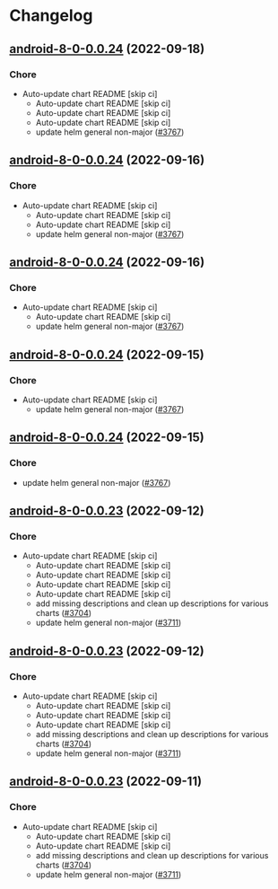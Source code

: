 # Changelog



## [android-8-0-0.0.24](https://github.com/truecharts/charts/compare/android-8-0-0.0.23...android-8-0-0.0.24) (2022-09-18)

### Chore

- Auto-update chart README [skip ci]
  - Auto-update chart README [skip ci]
  - Auto-update chart README [skip ci]
  - Auto-update chart README [skip ci]
  - update helm general non-major ([#3767](https://github.com/truecharts/charts/issues/3767))




## [android-8-0-0.0.24](https://github.com/truecharts/charts/compare/android-8-0-0.0.23...android-8-0-0.0.24) (2022-09-16)

### Chore

- Auto-update chart README [skip ci]
  - Auto-update chart README [skip ci]
  - Auto-update chart README [skip ci]
  - update helm general non-major ([#3767](https://github.com/truecharts/charts/issues/3767))




## [android-8-0-0.0.24](https://github.com/truecharts/charts/compare/android-8-0-0.0.23...android-8-0-0.0.24) (2022-09-16)

### Chore

- Auto-update chart README [skip ci]
  - Auto-update chart README [skip ci]
  - update helm general non-major ([#3767](https://github.com/truecharts/charts/issues/3767))




## [android-8-0-0.0.24](https://github.com/truecharts/charts/compare/android-8-0-0.0.23...android-8-0-0.0.24) (2022-09-15)

### Chore

- Auto-update chart README [skip ci]
  - update helm general non-major ([#3767](https://github.com/truecharts/charts/issues/3767))




## [android-8-0-0.0.24](https://github.com/truecharts/charts/compare/android-8-0-0.0.23...android-8-0-0.0.24) (2022-09-15)

### Chore

- update helm general non-major ([#3767](https://github.com/truecharts/charts/issues/3767))




## [android-8-0-0.0.23](https://github.com/truecharts/charts/compare/android-8-0-0.0.22...android-8-0-0.0.23) (2022-09-12)

### Chore

- Auto-update chart README [skip ci]
  - Auto-update chart README [skip ci]
  - Auto-update chart README [skip ci]
  - Auto-update chart README [skip ci]
  - Auto-update chart README [skip ci]
  - add missing descriptions and clean up descriptions for various charts ([#3704](https://github.com/truecharts/charts/issues/3704))
  - update helm general non-major ([#3711](https://github.com/truecharts/charts/issues/3711))




## [android-8-0-0.0.23](https://github.com/truecharts/charts/compare/android-8-0-0.0.22...android-8-0-0.0.23) (2022-09-12)

### Chore

- Auto-update chart README [skip ci]
  - Auto-update chart README [skip ci]
  - Auto-update chart README [skip ci]
  - Auto-update chart README [skip ci]
  - add missing descriptions and clean up descriptions for various charts ([#3704](https://github.com/truecharts/charts/issues/3704))
  - update helm general non-major ([#3711](https://github.com/truecharts/charts/issues/3711))




## [android-8-0-0.0.23](https://github.com/truecharts/charts/compare/android-8-0-0.0.22...android-8-0-0.0.23) (2022-09-11)

### Chore

- Auto-update chart README [skip ci]
  - Auto-update chart README [skip ci]
  - Auto-update chart README [skip ci]
  - add missing descriptions and clean up descriptions for various charts ([#3704](https://github.com/truecharts/charts/issues/3704))
  - update helm general non-major ([#3711](https://github.com/truecharts/charts/issues/3711))


